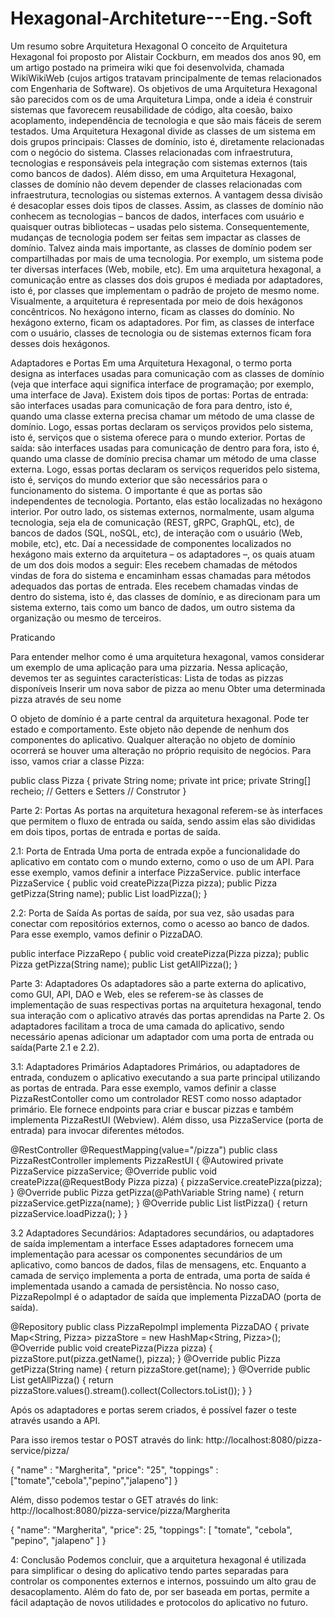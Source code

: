 # Hexagonal-Architeture---Eng.-Soft

Um resumo sobre Arquitetura Hexagonal
O conceito de Arquitetura Hexagonal foi proposto por Alistair Cockburn, em meados dos anos 90, em um artigo postado na primeira wiki que foi desenvolvida, chamada WikiWikiWeb (cujos artigos tratavam principalmente de temas relacionados com Engenharia de Software).
Os objetivos de uma Arquitetura Hexagonal são parecidos com os de uma Arquitetura Limpa, onde a ideia é construir sistemas que favorecem reusabilidade de código, alta coesão, baixo acoplamento, independência de tecnologia e que são mais fáceis de serem testados.
Uma Arquitetura Hexagonal divide as classes de um sistema em dois grupos principais:
Classes de domínio, isto é, diretamente relacionadas com o negócio do sistema.
Classes relacionadas com infraestrutura, tecnologias e responsáveis pela integração com sistemas externos (tais como bancos de dados).
Além disso, em uma Arquitetura Hexagonal, classes de domínio não devem depender de classes relacionadas com infraestrutura, tecnologias ou sistemas externos. A vantagem dessa divisão é desacoplar esses dois tipos de classes.
Assim, as classes de domínio não conhecem as tecnologias – bancos de dados, interfaces com usuário e quaisquer outras bibliotecas – usadas pelo sistema. Consequentemente, mudanças de tecnologia podem ser feitas sem impactar as classes de domínio. Talvez ainda mais importante, as classes de domínio podem ser compartilhadas por mais de uma tecnologia. Por exemplo, um sistema pode ter diversas interfaces (Web, mobile, etc).
Em uma arquitetura hexagonal, a comunicação entre as classes dos dois grupos é mediada por adaptadores, isto é, por classes que implementam o padrão de projeto de mesmo nome.
Visualmente, a arquitetura é representada por meio de dois hexágonos concêntricos. No hexágono interno, ficam as classes do domínio. No hexágono externo, ficam os adaptadores. Por fim, as classes de interface com o usuário, classes de tecnologia ou de sistemas externos ficam fora desses dois hexágonos.

Adaptadores e Portas
Em uma Arquitetura Hexagonal, o termo porta designa as interfaces usadas para comunicação com as classes de domínio (veja que interface aqui significa interface de programação; por exemplo, uma interface de Java).
Existem dois tipos de portas:
Portas de entrada: são interfaces usadas para comunicação de fora para dentro, isto é, quando uma classe externa precisa chamar um método de uma classe de domínio. Logo, essas portas declaram os serviços providos pelo sistema, isto é, serviços que o sistema oferece para o mundo exterior.
Portas de saída: são interfaces usadas para comunicação de dentro para fora, isto é, quando uma classe de domínio precisa chamar um método de uma classe externa. Logo, essas portas declaram os serviços requeridos pelo sistema, isto é, serviços do mundo exterior que são necessários para o funcionamento do sistema.
O importante é que as portas são independentes de tecnologia. Portanto, elas estão localizadas no hexágono interior.
Por outro lado, os sistemas externos, normalmente, usam alguma tecnologia, seja ela de comunicação (REST, gRPC, GraphQL, etc), de bancos de dados (SQL, noSQL, etc), de interação com o usuário (Web, mobile, etc), etc.
Daí a necessidade de componentes localizados no hexágono mais externo da arquitetura – os adaptadores –, os quais atuam de um dos dois modos a seguir:
Eles recebem chamadas de métodos vindas de fora do sistema e
encaminham essas chamadas para métodos adequados das portas de entrada.
Eles recebem chamadas vindas de dentro do sistema, isto é, das classes de domínio, e as direcionam para um sistema externo, tais como um banco de dados, um outro sistema da organização ou mesmo de terceiros.


Praticando

Para entender melhor como é uma arquitetura hexagonal, vamos considerar um exemplo de uma aplicação para uma pizzaria. Nessa aplicação, devemos ter as seguintes características:
Lista de todas as pizzas disponíveis
Inserir um nova sabor de pizza ao menu
Obter uma determinada pizza através de seu nome

O objeto de domínio é a parte central da arquitetura hexagonal. Pode ter estado e comportamento. Este objeto não depende de nenhum dos componentes do aplicativo. Qualquer alteração no objeto de domínio ocorrerá se houver uma alteração no próprio requisito de negócios.
Para isso, vamos criar a classe Pizza:

public class Pizza {
    private String nome;
    private int price;
    private String[] recheio;
    // Getters e Setters
    // Construtor
}

Parte 2: Portas
As portas na arquitetura hexagonal referem-se às interfaces que permitem o fluxo de entrada ou saída, sendo assim elas são divididas em dois tipos, portas de entrada e portas de saída. 

2.1: Porta de Entrada
Uma porta de entrada expõe a funcionalidade do aplicativo em contato com o mundo externo, como o uso de um API.
Para esse exemplo, vamos definir a interface PizzaService.
public interface PizzaService {
      public void createPizza(Pizza pizza);
      public Pizza getPizza(String name);
      public List<Pizza> loadPizza();
}

2.2: Porta de Saída
As portas de saída, por sua vez, são usadas para conectar com repositórios externos, como o acesso ao banco de dados. Para esse exemplo, vamos definir o PizzaDAO.

public interface PizzaRepo {
      public void createPizza(Pizza pizza);
      public Pizza getPizza(String name);
      public List<Pizza> getAllPizza();
}

Parte 3: Adaptadores
Os adaptadores são a parte externa do aplicativo, como GUI, API, DAO e Web, eles se referem-se às classes de implementação de suas respectivas portas na arquitetura hexagonal, tendo sua interação com o aplicativo através das portas aprendidas na Parte 2.
Os adaptadores facilitam a troca de uma camada do aplicativo, sendo necessário apenas adicionar um adaptador com uma porta de entrada ou saída(Parte 2.1 e 2.2).

3.1: Adaptadores Primários
Adaptadores Primários, ou adaptadores de entrada, conduzem o aplicativo executando a sua parte principal utilizando as portas de entrada.
Para esse exemplo, vamos definir a classe PizzaRestContoller como um controlador REST como nosso adaptador primário. Ele fornece endpoints para criar e buscar pizzas e também implementa PizzaRestUI (Webview). Além disso, usa PizzaService (porta de entrada) para invocar diferentes métodos.

@RestController
@RequestMapping(value="/pizza")
public class PizzaRestController implements PizzaRestUI {
      @Autowired
      private PizzaService pizzaService;
      @Override
      public void createPizza(@RequestBody Pizza pizza) {
            pizzaService.createPizza(pizza);
      }
      @Override
      public Pizza getPizza(@PathVariable String name) {
            return pizzaService.getPizza(name);
      }
      @Override
      public List<Pizza> listPizza() {
            return pizzaService.loadPizza();
      }
}


3.2 Adaptadores Secundários: 
Adaptadores secundários, ou adaptadores de saída implementam a interface Esses adaptadores fornecem uma implementação para acessar os componentes secundários de um aplicativo, como bancos de dados, filas de mensagens, etc. Enquanto a camada de serviço implementa a porta de entrada, uma porta de saída é implementada usando a camada de persistência.
No nosso caso, PizzaRepoImpl é o adaptador de saída que implementa PizzaDAO (porta de saída).

@Repository
public class PizzaRepoImpl implementa PizzaDAO {
      private Map<String, Pizza> pizzaStore = new HashMap<String, Pizza>();
      @Override
      public void createPizza(Pizza pizza) {
            pizzaStore.put(pizza.getName(), pizza);
      }
      @Override
      public Pizza getPizza(String name) {
            return pizzaStore.get(name);
      }
      @Override
      public List<Pizza> getAllPizza() {
            return pizzaStore.values().stream().collect(Collectors.toList());
      }
}

Após os adaptadores e portas serem criados, é possível fazer o teste através usando a API.

Para isso iremos testar o POST através do link: 
http://localhost:8080/pizza-service/pizza/

{
   "name" : "Margherita",
   "price": "25",
   "toppings" : ["tomate","cebola","pepino","jalapeno"]
}

Além, disso podemos testar o GET através do link:
http://localhost:8080/pizza-service/pizza/Margherita

{
   "name": "Margherita",
   "price": 25,
   "toppings": [
       "tomate",
       "cebola",
       "pepino",
       "jalapeno"
   ]
}

4: Conclusão
Podemos concluir, que a arquitetura hexagonal é utilizada para simplificar o desing do aplicativo tendo partes separadas para controlar os componentes externos e internos, possuindo um alto grau de desacoplamento. Além do fato de, por ser baseada em portas, permite a fácil adaptação de novos utilidades e protocolos do aplicativo no futuro.
